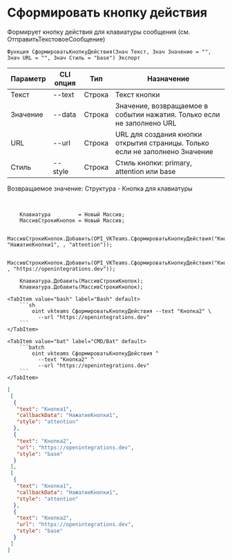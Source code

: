﻿---
sidebar_position: 12
---

# Сформировать кнопку действия
 Формирует кнопку действия для клавиатуры сообщения (см. ОтправитьТекстовоеСообщение)



`Функция СформироватьКнопкуДействия(Знач Текст, Знач Значение = "", Знач URL = "", Знач Стиль = "base") Экспорт`

  | Параметр | CLI опция | Тип | Назначение |
  |-|-|-|-|
  | Текст | --text | Строка | Текст кнопки |
  | Значение | --data | Строка | Значение, возвращаемое в событии нажатия. Только если не заполнено URL |
  | URL | --url | Строка | URL для создания кнопки открытия страницы. Только если не заполнено Значение |
  | Стиль | --style | Строка | Стиль кнопки: primary, attention или base |

  
  Возвращаемое значение:   Структура - Кнопка для клавиатуры

<br/>




```bsl title="Пример кода"
    Клавиатура         = Новый Массив;
    МассивСтрокиКнопок = Новый Массив;

    МассивСтрокиКнопок.Добавить(OPI_VKTeams.СформироватьКнопкуДействия("Кнопка1", "НажатиеКнопки1", , "attention"));

    МассивСтрокиКнопок.Добавить(OPI_VKTeams.СформироватьКнопкуДействия("Кнопка2", , "https://openintegrations.dev"));

    Клавиатура.Добавить(МассивСтрокиКнопок);
    Клавиатура.Добавить(МассивСтрокиКнопок);
```
    

 <Tabs>
  
    <TabItem value="bash" label="Bash" default>
        ```sh
            oint vkteams СформироватьКнопкуДействия --text "Кнопка2" \
              --url "https://openintegrations.dev"
        ```
    </TabItem>
  
    <TabItem value="bat" label="CMD/Bat" default>
        ```batch
            oint vkteams СформироватьКнопкуДействия ^
              --text "Кнопка2" ^
              --url "https://openintegrations.dev"
        ```
    </TabItem>
</Tabs>


```json title="Результат"
[
 [
  {
   "text": "Кнопка1",
   "callbackData": "НажатиеКнопки1",
   "style": "attention"
  },
  {
   "text": "Кнопка2",
   "url": "https://openintegrations.dev",
   "style": "base"
  }
 ],
 [
  {
   "text": "Кнопка1",
   "callbackData": "НажатиеКнопки1",
   "style": "attention"
  },
  {
   "text": "Кнопка2",
   "url": "https://openintegrations.dev",
   "style": "base"
  }
 ]
]
```
